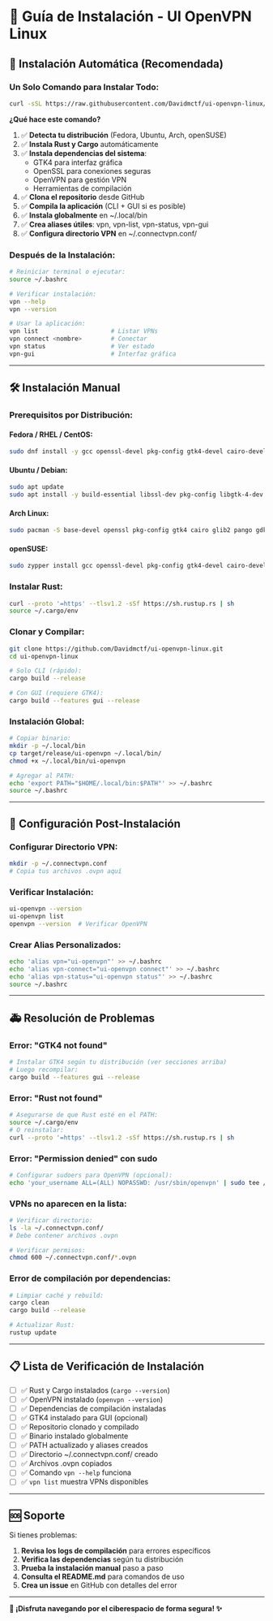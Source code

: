# 🚀 Guía de Instalación - UI OpenVPN Linux

## 🌟 Instalación Automática (Recomendada)

### Un Solo Comando para Instalar Todo:

```bash
curl -sSL https://raw.githubusercontent.com/Davidmctf/ui-openvpn-linux/main/install.sh | bash
```

**¿Qué hace este comando?**
1. ✅ **Detecta tu distribución** (Fedora, Ubuntu, Arch, openSUSE)
2. ✅ **Instala Rust y Cargo** automáticamente
3. ✅ **Instala dependencias del sistema**:
   - GTK4 para interfaz gráfica
   - OpenSSL para conexiones seguras
   - OpenVPN para gestión VPN
   - Herramientas de compilación
4. ✅ **Clona el repositorio** desde GitHub
5. ✅ **Compila la aplicación** (CLI + GUI si es posible)
6. ✅ **Instala globalmente** en ~/.local/bin
7. ✅ **Crea aliases útiles**: vpn, vpn-list, vpn-status, vpn-gui
8. ✅ **Configura directorio VPN** en ~/.connectvpn.conf/

### Después de la Instalación:

```bash
# Reiniciar terminal o ejecutar:
source ~/.bashrc

# Verificar instalación:
vpn --help
vpn --version

# Usar la aplicación:
vpn list                    # Listar VPNs
vpn connect <nombre>        # Conectar
vpn status                  # Ver estado
vpn-gui                     # Interfaz gráfica
```

---

## 🛠️ Instalación Manual

### Prerequisitos por Distribución:

#### **Fedora / RHEL / CentOS:**
```bash
sudo dnf install -y gcc openssl-devel pkg-config gtk4-devel cairo-devel glib2-devel pango-devel gdk-pixbuf2-devel openvpn git curl
```

#### **Ubuntu / Debian:**
```bash
sudo apt update
sudo apt install -y build-essential libssl-dev pkg-config libgtk-4-dev libcairo2-dev libglib2.0-dev libpango1.0-dev libgdk-pixbuf-2.0-dev openvpn git curl
```

#### **Arch Linux:**
```bash
sudo pacman -S base-devel openssl pkg-config gtk4 cairo glib2 pango gdk-pixbuf2 openvpn git curl
```

#### **openSUSE:**
```bash
sudo zypper install gcc openssl-devel pkg-config gtk4-devel cairo-devel glib2-devel pango-devel gdk-pixbuf-devel openvpn git curl
```

### Instalar Rust:
```bash
curl --proto '=https' --tlsv1.2 -sSf https://sh.rustup.rs | sh
source ~/.cargo/env
```

### Clonar y Compilar:
```bash
git clone https://github.com/Davidmctf/ui-openvpn-linux.git
cd ui-openvpn-linux

# Solo CLI (rápido):
cargo build --release

# Con GUI (requiere GTK4):
cargo build --features gui --release
```

### Instalación Global:
```bash
# Copiar binario:
mkdir -p ~/.local/bin
cp target/release/ui-openvpn ~/.local/bin/
chmod +x ~/.local/bin/ui-openvpn

# Agregar al PATH:
echo 'export PATH="$HOME/.local/bin:$PATH"' >> ~/.bashrc
source ~/.bashrc
```

---

## 🔧 Configuración Post-Instalación

### Configurar Directorio VPN:
```bash
mkdir -p ~/.connectvpn.conf
# Copia tus archivos .ovpn aquí
```

### Verificar Instalación:
```bash
ui-openvpn --version
ui-openvpn list
openvpn --version  # Verificar OpenVPN
```

### Crear Alias Personalizados:
```bash
echo 'alias vpn="ui-openvpn"' >> ~/.bashrc
echo 'alias vpn-connect="ui-openvpn connect"' >> ~/.bashrc
echo 'alias vpn-status="ui-openvpn status"' >> ~/.bashrc
source ~/.bashrc
```

---

## 🚑 Resolución de Problemas

### Error: "GTK4 not found"
```bash
# Instalar GTK4 según tu distribución (ver secciones arriba)
# Luego recompilar:
cargo build --features gui --release
```

### Error: "Rust not found"
```bash
# Asegurarse de que Rust esté en el PATH:
source ~/.cargo/env
# O reinstalar:
curl --proto '=https' --tlsv1.2 -sSf https://sh.rustup.rs | sh
```

### Error: "Permission denied" con sudo
```bash
# Configurar sudoers para OpenVPN (opcional):
echo 'your_username ALL=(ALL) NOPASSWD: /usr/sbin/openvpn' | sudo tee /etc/sudoers.d/openvpn
```

### VPNs no aparecen en la lista:
```bash
# Verificar directorio:
ls -la ~/.connectvpn.conf/
# Debe contener archivos .ovpn

# Verificar permisos:
chmod 600 ~/.connectvpn.conf/*.ovpn
```

### Error de compilación por dependencias:
```bash
# Limpiar caché y rebuild:
cargo clean
cargo build --release

# Actualizar Rust:
rustup update
```

---

## 📋 Lista de Verificación de Instalación

- [ ] ✅ Rust y Cargo instalados (`cargo --version`)
- [ ] ✅ OpenVPN instalado (`openvpn --version`)
- [ ] ✅ Dependencias de compilación instaladas
- [ ] ✅ GTK4 instalado para GUI (opcional)
- [ ] ✅ Repositorio clonado y compilado
- [ ] ✅ Binario instalado globalmente
- [ ] ✅ PATH actualizado y aliases creados
- [ ] ✅ Directorio ~/.connectvpn.conf/ creado
- [ ] ✅ Archivos .ovpn copiados
- [ ] ✅ Comando `vpn --help` funciona
- [ ] ✅ `vpn list` muestra VPNs disponibles

---

## 🆘 Soporte

Si tienes problemas:

1. **Revisa los logs de compilación** para errores específicos
2. **Verifica las dependencias** según tu distribución
3. **Prueba la instalación manual** paso a paso
4. **Consulta el README.md** para comandos de uso
5. **Crea un issue** en GitHub con detalles del error

---

**🚀 ¡Disfruta navegando por el ciberespacio de forma segura! ✨**